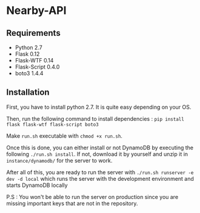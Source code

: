 # Nearby-API
## Requirements
* Python 2.7
* Flask 0.12
* Flask-WTF 0.14
* Flask-Script 0.4.0
* boto3 1.4.4

## Installation
First, you have to install python 2.7. It is quite easy depending on your OS.

Then, run the following command to install dependencies : 
`pip install flask flask-wtf flask-script boto3`

Make `run.sh` executable with `chmod +x run.sh`.

Once this is done, you can either install or not DynamoDB by executing the following `./run.sh install`. If not, download it by yourself and unzip it in `instance/dynamodb/` for the server to work.

After all of this, you are ready to run the server with `./run.sh runserver -e dev -d local` which runs the server with the development environment and starts DynamoDB locally

P.S : You won't be able to run the server on production since you are missing important keys that are not in the repository.
